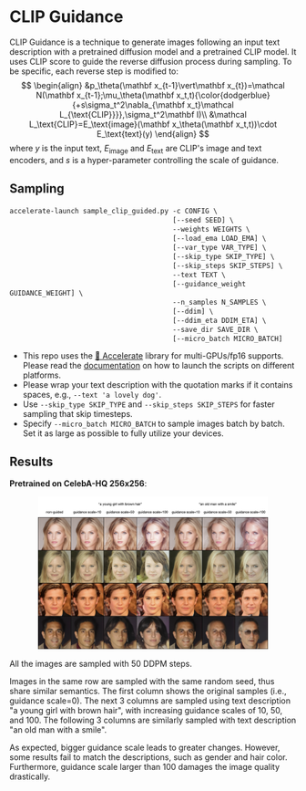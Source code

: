 # CLIP Guidance

CLIP Guidance is a technique to generate images following an input text description with a pretrained diffusion model and a pretrained CLIP model. It uses CLIP score to guide the reverse diffusion process during sampling. To be specific, each reverse step is modified to:
$$
\begin{align}
&p_\theta(\mathbf x_{t-1}\vert\mathbf x_{t})=\mathcal N(\mathbf x_{t-1};\mu_\theta(\mathbf x_t,t){\color{dodgerblue}{+s\sigma_t^2\nabla_{\mathbf x_t}\mathcal L_{\text{CLIP}}}},\sigma_t^2\mathbf I)\\
&\mathcal L_\text{CLIP}=E_\text{image}(\mathbf x_\theta(\mathbf x_t,t))\cdot E_\text{text}(y)
\end{align}
$$
where $y$ is the input text, $E_\text{image}$ and $E_\text{text}$ are CLIP's image and text encoders, and $s$ is a hyper-parameter controlling the scale of guidance.



## Sampling

```shell
accelerate-launch sample_clip_guided.py -c CONFIG \
                                        [--seed SEED] \
                                        --weights WEIGHTS \
                                        [--load_ema LOAD_EMA] \
                                        [--var_type VAR_TYPE] \
                                        [--skip_type SKIP_TYPE] \
                                        [--skip_steps SKIP_STEPS] \
                                        --text TEXT \
                                        [--guidance_weight GUIDANCE_WEIGHT] \
                                        --n_samples N_SAMPLES \
                                        [--ddim] \
                                        [--ddim_eta DDIM_ETA] \
                                        --save_dir SAVE_DIR \
                                        [--micro_batch MICRO_BATCH]
```

- This repo uses the [🤗 Accelerate](https://huggingface.co/docs/accelerate/index) library for multi-GPUs/fp16 supports. Please read the [documentation](https://huggingface.co/docs/accelerate/basic_tutorials/launch#using-accelerate-launch) on how to launch the scripts on different platforms.
- Please wrap your text description with the quotation marks if it contains spaces, e.g., `--text 'a lovely dog'`.
- Use `--skip_type SKIP_TYPE` and `--skip_steps SKIP_STEPS` for faster sampling that skip timesteps.
- Specify `--micro_batch MICRO_BATCH` to sample images batch by batch. Set it as large as possible to fully utilize your devices.



## Results

**Pretrained on CelebA-HQ 256x256**:

<p align="center">
  <img src="../assets/clip-guidance-celebahq.png" width=80% />
</p>

All the images are sampled with 50 DDPM steps.

Images in the same row are sampled with the same random seed, thus share similar semantics. The first column shows the original samples (i.e., guidance scale=0). The next 3 columns are sampled using text description "a young girl with brown hair", with increasing guidance scales of 10, 50, and 100. The following 3 columns are similarly sampled with text description "an old man with a smile".

As expected, bigger guidance scale leads to greater changes. However, some results fail to match the descriptions, such as gender and hair color. Furthermore, guidance scale larger than 100 damages the image quality drastically.
